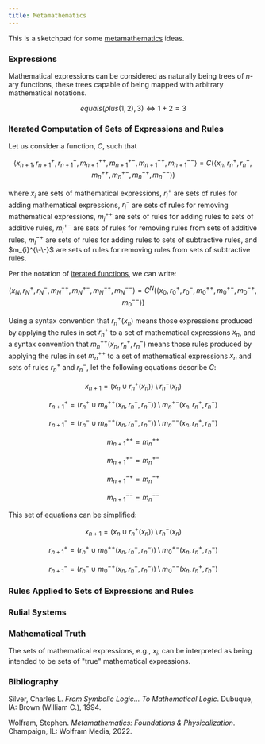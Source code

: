 ```yaml
---
title: Metamathematics
---
```


This is a sketchpad for some [metamathematics](https://en.wikipedia.org/wiki/Metamathematics) ideas.

### Expressions

Mathematical expressions can be considered as naturally being trees of $n$-ary functions, these trees capable of being mapped with arbitrary mathematical notations.

$$ equals(plus(1, 2), 3) \Leftrightarrow 1 + 2 = 3 $$

### Iterated Computation of Sets of Expressions and Rules

Let us consider a function, $C$, such that

$$ \left< x_{n+1}, r_{n+1}^{+}, r_{n+1}^{-}, m_{n+1}^{++}, m_{n+1}^{+-}, m_{n+1}^{-+}, m_{n+1}^{--} \right> = C( \left< x_{n}, r_{n}^{+}, r_{n}^{-}, m_{n}^{++}, m_{n}^{+-}, m_{n}^{-+}, m_{n}^{--} \right> ) $$

where $x_{i}$ are sets of mathematical expressions, $r_{i}^{+}$ are sets of rules for adding mathematical expressions, $r_{i}^{-}$ are sets of rules for removing mathematical expressions, $m_{i}^{++}$ are sets of rules for adding rules to sets of additive rules, $m_{i}^{+-}$ are sets of rules for removing rules from sets of additive rules, $m_{i}^{-+}$ are sets of rules for adding rules to sets of subtractive rules, and $m_{i}^{\-\-}$ are sets of rules for removing rules from sets of subtractive rules.

Per the notation of [iterated functions](https://en.wikipedia.org/wiki/Iterated_function), we can write:

$$ \left< x_{N}, r_{N}^{+}, r_{N}^{-}, m_{N}^{++}, m_{N}^{+-}, m_{N}^{-+}, m_{N}^{--} \right> = C^{N}( \left< x_{0}, r_{0}^{+}, r_{0}^{-}, m_{0}^{++}, m_{0}^{+-}, m_{0}^{-+}, m_{0}^{--} \right> ) $$

Using a syntax convention that $r_{n}^{+} \left( x_{n} \right)$ means those expressions produced by applying the rules in set $r_{n}^{+}$ to a set of mathematical expressions $x_{n}$, and a syntax convention that $m_{n}^{++} \left( x_{n}, r_{n}^{+}, r_{n}^{-} \right)$ means those rules produced by applying the rules in set $m_{n}^{++}$ to a set of mathematical expressions $x_{n}$ and sets of rules $r_{n}^{+}$ and $r_{n}^{-}$, let the following equations describe $C$:

$$ x_{n+1} = \left( x_{n} \cup r_{n}^{+}(x_{n}) \right) \setminus r_{n}^{-}(x_{n}) $$

$$ r_{n+1}^{+} = \left( r_{n}^{+} \cup m_{n}^{++}(x_{n}, r_{n}^{+}, r_{n}^{-}) \right) \setminus m_{n}^{+-}(x_{n}, r_{n}^{+}, r_{n}^{-}) $$

$$ r_{n+1}^{-} = \left( r_{n}^{-} \cup m_{n}^{-+}(x_{n}, r_{n}^{+}, r_{n}^{-}) \right) \setminus m_{n}^{--}(x_{n}, r_{n}^{+}, r_{n}^{-}) $$

$$ m_{n+1}^{++} = m_{n}^{++} $$

$$ m_{n+1}^{+-} = m_{n}^{+-} $$

$$ m_{n+1}^{-+} = m_{n}^{-+} $$

$$ m_{n+1}^{--} = m_{n}^{--} $$

This set of equations can be simplified:

$$ x_{n+1} = \left( x_{n} \cup r_{n}^{+}(x_{n}) \right) \setminus r_{n}^{-}(x_{n}) $$

$$ r_{n+1}^{+} = \left( r_{n}^{+} \cup m_{0}^{++}(x_{n}, r_{n}^{+}, r_{n}^{-}) \right) \setminus m_{0}^{+-}(x_{n}, r_{n}^{+}, r_{n}^{-}) $$

$$ r_{n+1}^{-} = \left( r_{n}^{-} \cup m_{0}^{-+}(x_{n}, r_{n}^{+}, r_{n}^{-}) \right) \setminus m_{0}^{--}(x_{n}, r_{n}^{+}, r_{n}^{-}) $$

### Rules Applied to Sets of Expressions and Rules

### Rulial Systems

### Mathematical Truth

The sets of mathematical expressions, e.g., $x_{i}$, can be interpreted as being intended to be sets of "true" mathematical expressions.

### Bibliography

Silver, Charles L. _From Symbolic Logic... To Mathematical Logic_. Dubuque, IA: Brown (William C.), 1994.

Wolfram, Stephen. _Metamathematics: Foundations & Physicalization_. Champaign, IL: Wolfram Media, 2022.
